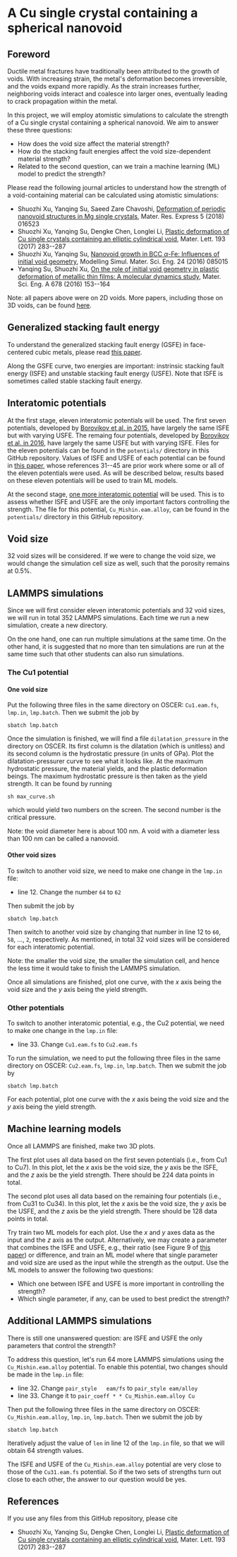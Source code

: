 # A Cu single crystal containing a spherical nanovoid

## Foreword

Ductile metal fractures have traditionally been attributed to the growth of voids. With increasing strain, the metal's deformation becomes irreversible, and the voids expand more rapidly. As the strain increases further, neighboring voids interact and coalesce into larger ones, eventually leading to crack propagation within the metal.

In this project, we will employ atomistic simulations to calculate the strength of a Cu single crystal containing a spherical nanovoid. We aim to answer these three questions:

- How does the void size affect the material strength?
- How do the stacking fault energies affect the void size-dependent material strength?
- Related to the second question, can we train a machine learning (ML) model to predict the strength?

Please read the following journal articles to understand how the strength of a void-containing material can be calculated using atomistic simulations:

- Shuozhi Xu, Yanqing Su, Saeed Zare Chavoshi, [Deformation of periodic nanovoid structures in Mg single crystals](http://dx.doi.org/10.1088/2053-1591/aaa678), Mater. Res. Express 5 (2018) 016523
- Shuozhi Xu, Yanqing Su, Dengke Chen, Longlei Li, [Plastic deformation of Cu single crystals containing an elliptic cylindrical void](http://dx.doi.org/10.1016/j.matlet.2017.02.005), Mater. Lett. 193 (2017) 283--287
- Shuozhi Xu, Yanqing Su, [Nanovoid growth in BCC $\alpha$-Fe: Influences of initial void geometry](http://dx.doi.org/10.1088/0965-0393/24/8/085015), Modelling Simul. Mater. Sci. Eng. 24 (2016) 085015
- Yanqing Su, Shuozhi Xu, [On the role of initial void geometry in plastic deformation of metallic thin films: A molecular dynamics study](http://dx.doi.org/10.1016/j.msea.2016.09.091), Mater. Sci. Eng. A 678 (2016) 153--164

Note: all papers above were on 2D voids. More papers, including those on 3D voids, can be found [here](https://drive.google.com/drive/folders/10zcbMxHpxCnG1PrJtRhMz4cvf44nXNWz?usp=sharing).

## Generalized stacking fault energy

To understand the generalized stacking fault energy (GSFE) in face-centered cubic metals, please read [this paper](http://dx.doi.org/10.1063/1.5115282).

Along the GSFE curve, two energies are important: instrinsic stacking fault energy (ISFE) and unstable stacking fault energy (USFE). Note that ISFE is sometimes called stable stacking fault energy.

## Interatomic potentials

At the first stage, eleven interatomic potentials will be used. The first seven potentials, developed by [Borovikov et al. in 2015](http://dx.doi.org/10.1088/0965-0393/23/5/055003), have largely the same ISFE but with varying USFE. The remaing four potentials, developed by [Borovikov et al. in 2016](10.1088/0965-0393/24/8/085017), have largely the same USFE but with varying ISFE. Files for the eleven potentials can be found in the `potentials/` directory in this GitHub repository. Values of ISFE and USFE of each potential can be found in [this paper](http://dx.doi.org/10.1007/s10853-023-08779-8), whose references 31--45 are prior work where some or all of the eleven potentials were used. As will be described below, results based on these eleven potentials will be used to train ML models.

At the second stage, [one more interatomic potential](https://doi.org/10.1103/physrevb.63.224106) will be used. This is to assess whether ISFE and USFE are the only important factors controlling the strength. The file for this potential, `Cu_Mishin.eam.alloy`, can be found in the `potentials/` directory in this GitHub repository.

## Void size

32 void sizes will be considered. If we were to change the void size, we would change the simulation cell size as well, such that the porosity remains at 0.5%.

## LAMMPS simulations

Since we will first consider eleven interatomic potentials and 32 void sizes, we will run in total 352 LAMMPS simulations. Each time we run a new simulation, create a new directory.

On the one hand, one can run multiple simulations at the same time. On the other hand, it is suggested that no more than ten simulations are run at the same time such that other students can also run simulations.

### The Cu1 potential

#### One void size

Put the following three files in the same directory on OSCER: `Cu1.eam.fs`, `lmp.in`, `lmp.batch`. Then we submit the job by

	sbatch lmp.batch

Once the simulation is finished, we will find a file `dilatation_pressure` in the directory on OSCER. Its first column is the dilatation (which is unitless) and its second column is the hydrostatic pressure (in units of GPa). Plot the dilatation-pressurer curve to see what it looks like. At the maximum hydrostatic pressure, the material yields, and the plastic deformation beings. The maximum hydrostatic pressure is then taken as the yield strength. It can be found by running

	sh max_curve.sh
	
which would yield two numbers on the screen. The second number is the critical pressure.

Note: the void diameter here is about 100 nm. A void with a diameter less than 100 nm can be called a nanovoid.

#### Other void sizes

To switch to another void size, we need to make one change in the `lmp.in` file:

- line 12. Change the number `64` to `62`

Then submit the job by

	sbatch lmp.batch

Then switch to another void size by changing that number in line 12 to `60`, `58`, ..., `2`, respectively. As mentioned, in total 32 void sizes will be considered for each interatomic potential.

Note: the smaller the void size, the smaller the simulation cell, and hence the less time it would take to finish the LAMMPS simulation.

Once all simulations are finished, plot one curve, with the _x_ axis being the void size and the _y_ axis being the yield strength.

### Other potentials

To switch to another interatomic potential, e.g., the Cu2 potential, we need to make one change in the `lmp.in` file:

- line 33. Change `Cu1.eam.fs` to `Cu2.eam.fs`

To run the simulation, we need to put the following three files in the same directory on OSCER: `Cu2.eam.fs`, `lmp.in`, `lmp.batch`. Then we submit the job by

	sbatch lmp.batch

For each potential, plot one curve with the _x_ axis being the void size and the _y_ axis being the yield strength.

## Machine learning models

Once all LAMMPS are finished, make two 3D plots.

The first plot uses all data based on the first seven potentials (i.e., from Cu1 to Cu7). In this plot, let the _x_ axis be the void size, the _y_ axis be the ISFE, and the _z_ axis be the yield strength. There should be 224 data points in total.

The second plot uses all data based on the remaining four potentials (i.e., from Cu31 to Cu34). In this plot, let the _x_ axis be the void size, the _y_ axis be the USFE, and the _z_ axis be the yield strength. There should be 128 data points in total.

Try train two ML models for each plot. Use the _x_ and _y_ axes data as the input and the _z_ axis as the output. Alternatively, we may create a parameter that combines the ISFE and USFE, e.g., their ratio (see Figure 9 of [this paper](http://dx.doi.org/10.1007/s10853-023-08779-8)) or difference, and train an ML model where that single parameter and void size are used as the input while the strength as the output. Use the ML models to answer the following two questions:

- Which one between ISFE and USFE is more important in controlling the strength?
- Which single parameter, if any, can be used to best predict the strength?

## Additional LAMMPS simulations

There is still one unanswered question: are ISFE and USFE the only parameters that control the strength?

To address this question, let's run 64 more LAMMPS simulations using the `Cu_Mishin.eam.alloy` potential. To enable this potential, two changes should be made in the `lmp.in` file:

- line 32. Change `pair_style	eam/fs` to `pair_style eam/alloy`
- line 33. Change it to `pair_coeff * * Cu_Mishin.eam.alloy Cu`

Then put the following three files in the same directory on OSCER: `Cu_Mishin.eam.alloy`, `lmp.in`, `lmp.batch`. Then we submit the job by

	sbatch lmp.batch

Iteratively adjust the value of `len` in line 12 of the `lmp.in` file, so that we will obtain 64 strength values.

The ISFE and USFE of the `Cu_Mishin.eam.alloy` potential are very close to those of the `Cu31.eam.fs` potential. So if the two sets of strengths turn out close to each other, the answer to our question would be yes.

## References

If you use any files from this GitHub repository, please cite

- Shuozhi Xu, Yanqing Su, Dengke Chen, Longlei Li, [Plastic deformation of Cu single crystals containing an elliptic cylindrical void](http://dx.doi.org/10.1016/j.matlet.2017.02.005), Mater. Lett. 193 (2017) 283--287